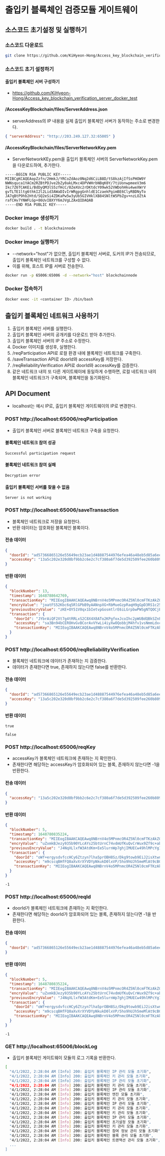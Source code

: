 # 출입키 블록체인 검증모듈 게이트웨이

## 소스코드 초기설정 및 실행하기

### 소스코드 다운로드

```bash
git clone https://github.com/KiHyeon-Hong/Access_key_blockchain_verification_node_docker_test.git
```

### 소스코드 초기 설정하기

#### 출입키 블록체인 서버 구성하기

- https://github.com/KiHyeon-Hong/Access_key_blockchain_verification_server_docker_test

#### /AccessKeyBlockchain/files/ServerAddress.json

- serverAddress의 IP 내용을 실제 출입키 블록체인 서버가 동작하는 주소로 변경한다.

```json
{ "serverAddress": "http://203.249.127.32:65005" }
```

#### /AccessKeyBlockchain/files/ServerNetworkKey.pem

- ServerNetworkKEy.pem을 출입키 블록체인 서버의 ServerNetworkKey.pem을 다운로드하여, 추가한다.

```pem
-----BEGIN RSA PUBLIC KEY-----
MIIBCgKCAQEAopZzfn/2HmkJ/YRCoZdAoz0Nq2d6CiLB8D/tS8kzAjIfSsPHOW9Y
NWNsquca1YACm2RZBtPDJve2bZy0akLMxc4DPVWHrbNBqK0Y/7tiUonwpmeeV3m6
Ikc7Z6TCAKEi/BdDyQM3lS5zfHcC/8ZeXUc2rDKtdcY09wk52VWDohHku4weXWrV
gvTLTE1ltg6thkI2l2Lid3AWaDIvIrWRgpgGnhldE1CzaekPgimBE6ClyRBDNyTo
JA7qBtP9hb2Htd/SQ2eSi4ZDKaPw5w3yUb5GIVHklXB84SNltW5PbZgv+nzLOZtA
rafCHv7YNWFLGp+86UvIBXYY6mJVgLZAxQIDAQAB
-----END RSA PUBLIC KEY-----
```

### Docker image 생성하기

```bash
docker build . -t blockchainnode
```

### Docker image 실행하기

- --network="host"가 없으면, 출입키 블록체인 서버로, 도커의 IP가 전송되므로, 출입키 블록체인 네트워크를 구성할 수 없다.
- 이를 위해, 호스트 IP를 서버로 전송한다.

```bash
docker run -p 65006:65006 -d --network="host" blockchainnode
```

### Docker 접속하기

```bash
docker exec -it <container ID> /bin/bash
```

## 출입키 블록체인 네트워크 사용하기

1. 출입키 블록체인 서버를 실행한다.
2. 출입키 블록체인 서버의 공개키를 다운로드 받아 추가한다.
3. 출입키 블록체인 서버의 IP 주소로 수정한다.
4. Docker 이미지를 생성후, 실행한다.
5. /reqParticipation API로 로컬 환경 내에 블록체인 네트워크를 구축한다.
6. /saveTransaction API로 doorId와 accessKey를 저장한다.
7. /reqReliabilityVerification API로 doorId와 accessKey를 검증한다.
8. 같은 네트워크 내의 또 다른 게이트웨이에 동일하게 수행하면, 로컬 네트워크 내의 블록체인 네트워크가 구축되며, 블록체인을 동기화된다.

## API Document

- localhost는 예시 IP로, 출입키 블록체인 게이트웨이의 IP로 변경한다.

### POST http://localhost:65006/reqParticipation

- 출입키 블록체인 서버로 블록체인 네트워크 구축을 요청한다.

#### 블록체인 네트워크 참여 성공

```text
Successful participation request
```

#### 블록체인 네트워크 참여 실패

```text
Decryption error
```

#### 출입키 블록체인 서버를 찾을 수 없음

```text
Server is not working
```

### POST http://localhost:65006/saveTransaction

- 블록체인 네트워크로 저장을 요청한다.
- 반환 데이터는 암호화된 블록체인 블록이다.

#### 전송 데이터

```json
{
  "doorId": "ad57366865126e55649ecb23ae1d48887544976efea46a48eb5d85a6eeb4d306",
  "accessKey": "13a5c202e320d0bf9bb2c6e2c7cf380a6f7de5d392509fee260b809c893ff2f9"
}
```

#### 반환 데이터

```json
{
  "blockNumber": 13,
  "timestamp": 1648788642769,
  "transactionKey": "MIIEogIBAAKCAQEAwq8NBrnV4o5MPnmcOR4Z5Nl0cmFTKzAkZ0Lj48Lnm9+oq40I",
  "encryValue": "joatFS52Kbc6q5RlGPbB9yAANnpXG+RbMueGzpRaqH9gGpD3RS1c25okiGDzNghQ8+Ookzio0WSGhXnU73MdbZ6VsDh1gtsUyd2lOWmYHPr/J7qKXTYMkVhxdAerEvPJ60KKM6I1FedTnG9c2gdwp9qvXXHLJ6xz5ZoQMVK6YVHp24j8z/RuKaPQ/G9+ylB/uEIzwGL9elrZ1teP+tvdqp6CWyAyjnBrMbIw6GJrMH0qDq8WuEXPW/1MuWHha+7gdHIJ/N5ZUUqInAU60twmRSWiXyXV6lkUR3t5/t1eyYEGim2vtXKBXiCvARjlcahRIPoZ0SCe91Qt25RlotAJwQ==",
  "previousEncryValue": "zKE+OY51V0qx1bIetvpGosmtlrE6iLGrpbwPWSgNTQOCjEYlDAEEhSdD/mvpCmszGUyHHmi/xPXbn0ewEMbpFDX730FgPLydVIv7n5KmYyye0rPkB4wgjXxEV3ZHIiozGUajClcdxZoIsI9S1h/w1SfDiq51LhbUaP8HQLaEtqHtd/4H5QN7ZWuaYDlI2uiYdnTyRw2WhxL65EZ3P7sqBqXVoWksuYyfwuLMsHdhZGkpzoaYsXnp2VDMAPa316RUH4sNZZBl5uqRRz6CtaXBV2+6PSu6Ug5pHFCK/hzmE6A4Q7gxmGLbrmT4Ez25ITyNBfoRrA+Skv5WW5kyX/p+sA==",
  "transaction": {
    "doorId": "JYbrAiQF2Xt7g4tRRLxS2C8X4X8ATo2KPgfoxJcoIhc2pWUBdQBkSZnP5BI6U3SEJMDhBqDQnnnCmVMsnaKR2Gkz0SxwP+Ew2bSd+fMCULhX2oWGv1f5ap+2wONdsAlYLewOrcmS7Pf0SXxSbwwPGr6dS/mDuME5sDzuv6GtHpY3IS24GH730ixtwRSYf4oV7MJhder7U5oQjL4ZLCMODU9CL/JekrwuW0Lm/zopK5GkxSFBiM4tt31Qs13dzN8bKEQbgn3BQKmq+owEtwTmnYsN3Fx9l8pMJS19XxiqBL750+J4KAkwJT9oZFVu+Ad9jRqosgvCiF2rEve+SeEaaw==",
    "accessKey": "sa3Bn94bCEROHvGvBCorAvVYwLi4iyXwOQobbjM4hfv1vsNmmLdxcjjN/zKgGT5yWmBN/wUMm6wenIpufXdA88979nm/+msn6PqdaE/XwFpARX2SuBUb9x6fcUVE8PI8vS6/vAjshxrKHpIIX87iZpDoIWbPsFwZOuM44Vtj0qwxQsT99z1wpYnoVw7MifPQjtBgy8FEySJG1shjavdtO4GXUy4MTELlrL40jVtbIkRQXa/Qsjy/GNxtCSaM6w8XWshSuzOoS8wjcGDAkUIoWEbnzHK/1LKhHTX9TEEexdUuNa2sHIlM2320mTQuR7JfwPOznyO02ao55C2KSf3P+g==",
    "transactionKey": "MIIEogIBAAKCAQEAwq8NBrnV4o5MPnmcOR4Z5Nl0cmFTKzAkZ0Lj48Lnm9+oq40I"
  }
}
```

### POST http://localhost:65006/reqReliabilityVerification

- 블록체인 네트워크에 데이터가 존재하는 지 검증한다.
- 데이터가 존재한다면 true, 존재하지 않는다면 false를 반환한다.

#### 전송 데이터

```json
{
  "doorId": "ad57366865126e55649ecb23ae1d48887544976efea46a48eb5d85a6eeb4d306",
  "accessKey": "13a5c202e320d0bf9bb2c6e2c7cf380a6f7de5d392509fee260b809c893ff2f9"
}
```

#### 반환 데이터

```text
true
```

```text
false
```

### POST http://localhost:65006/reqKey

- accessKey가 블록체인 네트워크에 존재하는 지 확인한다.
- 존재한다면 해당하는 accessKey가 암호화되어 있는 블록, 존재하지 않는다면 -1을 반환한다.

#### 전송 데이터

```json
{
  "accessKey": "13a5c202e320d0bf9bb2c6e2c7cf380a6f7de5d392509fee260b809c893ff2f9"
}
```

#### 반환 데이터

```json
{
  "blockNumber": 5,
  "timestamp": 1648780835224,
  "transactionKey": "MIIEogIBAAKCAQEAwq8NBrnV4o5MPnmcOR4Z5Nl0cmFTKzAkZ0Lj48Lnm9+oq40I",
  "encryValue": "uZxmkBJezy935b90YLcAYs25btUrnC74vdmUfKuQvCrWux9Zf9c+abzv32Sx2y2Q1h/AHNwfK128VNoYQHF7Wd48OkhTOJOFReeV+SM+BG8gilVTK+W/asefXwrw7uci/y+CRNwxloj1xSLolFYUA13d0I2v+LnxOYqLy9poqNEgLVWzum2KaVZF3g7yUua6Hmc5vY7i/gS7OCVZ1brEBPyNz7xw6iqHHmwJNFEg0kAEPxVIQXj9Fs5KTMhkmgaWrQxwWKecppT0n6yBH8geck3UGXbQvNtzpkx7uQC6WvjcOop+J+gliONZOmUW/L/o9bvmTXd9ogCSpeiWSF3HxQ==",
  "previousEncryValue": "J4NqXLlxfW3AtdKm+Ee5lurnWp7ghjIMUECw49hlMPcYg1psdM6+e7rAX3Or16KL9Fv10e2u6ngOnzM5Ig3fK7UY6iMah7WQb1Wl3m9xmHovTEGLpeTsO1kCYn6FGFCuFZTf7cARAMiFQLj8IdCr6HUXMJUBerWsGOZuc3yoFyTklO43iHypNhtnhwRKHJcuA0RPs8kbsRpZF4sIysE6/Zovk2MYUULlljU4qazG1YK88vaKJsDlHS7XKuDR71rtL0hDO7j+kCnAQiUpMhFh/T7OWiGL9rS6XhgPhN8Jd4MNsHeL8evboidX9u05QmNAZ6ikqqSlk2CH2I4yVoHLoQ==",
  "transaction": {
    "doorId": "oWf+ergysdvfccHCy6Ztzyn7lha5prOBH8Sz/Dkg9towb9EiJ2isXtwnkV7hmszzWWHUlF5V37jwqkpHdT6Dd6MI5QfWY7vF9KwumLxB+AkH4cpUb39fR379l5uS+PMVh3RzygSIlM6170gO+PDydxhtM2x0P3h7RV6DbFRDDR+mJWs6/QAmO+coJqE8nZbS50WOPXDokdu8SeP28Vc8/0N72MSrpvWMxJsy89T1guX2O7WIn+OS2FZynulNzRt3f1RKQCEF9RfmgAq2tQHyrPe7ufTrqOA0thg/1qBjmoqzIyYsOz3+KY0MXg6ORGQA3ByAIK2byKvlbLl0F6DdjA==",
    "accessKey": "m9cscqBHfFQ0aXvXrXYVDYpNkukD0lxVP/5ho9hUJh5meMlAt9cB0LaUk8bLo2ReY3Ojf7LkTFtyzWHJOZ/fLUVqg/wb2AlIUnItnyNM15INuu9zpqa+JJotkdu7wODvQWvY27eSjMwbJ9JTWYZ5433Hyl7LMdvFfUI9f2zMDjr5eENkmMRTVB2KXEAHF/Rm+ugTdyeyqx7sRhOBMzADsMXt3tl1gwoNC+fthvxWea1nI1VEzAssLy50jNXJ3TnasAyLQ4LZaN1MKrrqCQwn8ipqCPJ0Ue9NpNdIa9mqQbckxSTyNnaYWIcqaaKBZAI9iCJ8sRlquNxetxkIWdhYmQ==",
    "transactionKey": "MIIEogIBAAKCAQEAwq8NBrnV4o5MPnmcOR4Z5Nl0cmFTKzAkZ0Lj48Lnm9+oq40I"
  }
}
```

```text
-1
```

### POST http://localhost:65006/reqId

- doorId가 블록체인 네트워크에 존재하는 지 확인한다.
- 존재한다면 해당하는 doorId가 암호화되어 있는 블록, 존재하지 않는다면 -1을 반환한다.

#### 전송 데이터

```json
{
  "doorId": "ad57366865126e55649ecb23ae1d48887544976efea46a48eb5d85a6eeb4d306"
}
```

#### 반환 데이터

```json
{
  "blockNumber": 5,
  "timestamp": 1648780835224,
  "transactionKey": "MIIEogIBAAKCAQEAwq8NBrnV4o5MPnmcOR4Z5Nl0cmFTKzAkZ0Lj48Lnm9+oq40I",
  "encryValue": "uZxmkBJezy935b90YLcAYs25btUrnC74vdmUfKuQvCrWux9Zf9c+abzv32Sx2y2Q1h/AHNwfK128VNoYQHF7Wd48OkhTOJOFReeV+SM+BG8gilVTK+W/asefXwrw7uci/y+CRNwxloj1xSLolFYUA13d0I2v+LnxOYqLy9poqNEgLVWzum2KaVZF3g7yUua6Hmc5vY7i/gS7OCVZ1brEBPyNz7xw6iqHHmwJNFEg0kAEPxVIQXj9Fs5KTMhkmgaWrQxwWKecppT0n6yBH8geck3UGXbQvNtzpkx7uQC6WvjcOop+J+gliONZOmUW/L/o9bvmTXd9ogCSpeiWSF3HxQ==",
  "previousEncryValue": "J4NqXLlxfW3AtdKm+Ee5lurnWp7ghjIMUECw49hlMPcYg1psdM6+e7rAX3Or16KL9Fv10e2u6ngOnzM5Ig3fK7UY6iMah7WQb1Wl3m9xmHovTEGLpeTsO1kCYn6FGFCuFZTf7cARAMiFQLj8IdCr6HUXMJUBerWsGOZuc3yoFyTklO43iHypNhtnhwRKHJcuA0RPs8kbsRpZF4sIysE6/Zovk2MYUULlljU4qazG1YK88vaKJsDlHS7XKuDR71rtL0hDO7j+kCnAQiUpMhFh/T7OWiGL9rS6XhgPhN8Jd4MNsHeL8evboidX9u05QmNAZ6ikqqSlk2CH2I4yVoHLoQ==",
  "transaction": {
    "doorId": "oWf+ergysdvfccHCy6Ztzyn7lha5prOBH8Sz/Dkg9towb9EiJ2isXtwnkV7hmszzWWHUlF5V37jwqkpHdT6Dd6MI5QfWY7vF9KwumLxB+AkH4cpUb39fR379l5uS+PMVh3RzygSIlM6170gO+PDydxhtM2x0P3h7RV6DbFRDDR+mJWs6/QAmO+coJqE8nZbS50WOPXDokdu8SeP28Vc8/0N72MSrpvWMxJsy89T1guX2O7WIn+OS2FZynulNzRt3f1RKQCEF9RfmgAq2tQHyrPe7ufTrqOA0thg/1qBjmoqzIyYsOz3+KY0MXg6ORGQA3ByAIK2byKvlbLl0F6DdjA==",
    "accessKey": "m9cscqBHfFQ0aXvXrXYVDYpNkukD0lxVP/5ho9hUJh5meMlAt9cB0LaUk8bLo2ReY3Ojf7LkTFtyzWHJOZ/fLUVqg/wb2AlIUnItnyNM15INuu9zpqa+JJotkdu7wODvQWvY27eSjMwbJ9JTWYZ5433Hyl7LMdvFfUI9f2zMDjr5eENkmMRTVB2KXEAHF/Rm+ugTdyeyqx7sRhOBMzADsMXt3tl1gwoNC+fthvxWea1nI1VEzAssLy50jNXJ3TnasAyLQ4LZaN1MKrrqCQwn8ipqCPJ0Ue9NpNdIa9mqQbckxSTyNnaYWIcqaaKBZAI9iCJ8sRlquNxetxkIWdhYmQ==",
    "transactionKey": "MIIEogIBAAKCAQEAwq8NBrnV4o5MPnmcOR4Z5Nl0cmFTKzAkZ0Lj48Lnm9+oq40I"
  }
}
```

```text
-1
```

### GET http://localhost:65006/blockLog

- 출입키 블록체인 게이트웨이 모듈의 로그 기록을 반환한다.

```bash
[
  "4/1/2022, 2:28:04 AM [Info] 200: 출입키 블록체인 IP 관리 모듈 초기화",
  "4/1/2022, 2:28:04 AM [Info] 200: 출입키 블록체인 키 관리 모듈 초기화",
  "4/1/2022, 2:28:04 AM [Info] 200: 출입키 블록체인 IP 관리 모듈 초기화",
  "4/1/2022, 2:28:04 AM [Info] 200: 출입키 블록체인 키 관리 모듈 초기화",
  "4/1/2022, 2:28:04 AM [Info] 200: 출입키 블록체인 IP 관리 모듈 초기화",
  "4/1/2022, 2:28:04 AM [Info] 200: 출입키 블록체인 엔진 모듈 초기화",
  "4/1/2022, 2:28:04 AM [Info] 200: 출입키 블록체인 키 관리 모듈 초기화",
  "4/1/2022, 2:28:04 AM [Info] 200: 출입키 블록체인 IP 관리 모듈 초기화",
  "4/1/2022, 2:28:04 AM [Info] 200: 출입키 블록체인 키 관리 모듈 초기화",
  "4/1/2022, 2:28:04 AM [Info] 200: 출입키 블록체인 키 관리 모듈 초기화",
  "4/1/2022, 2:28:04 AM [Info] 200: 출입키 블록체인 IP 관리 모듈 초기화",
  "4/1/2022, 2:28:04 AM [Info] 200: 출입키 블록체인 초기설정 모듈 초기화",
  "4/1/2022, 2:28:04 AM [Info] 200: 출입키 블록체인 키 관리 모듈 초기화",
  "4/1/2022, 2:28:04 AM [Info] 200: 출입키 블록체인 참여 정보 관리 모듈 초기화",
  "4/1/2022, 2:28:04 AM [Info] 200: 출입키 블록체인 블록 관리 모듈 초기화",
  "4/1/2022, 2:28:04 AM [Info] 200: 출입키 블록체인 트랜잭션 관리 모듈 초기화",
  ...
]
```
